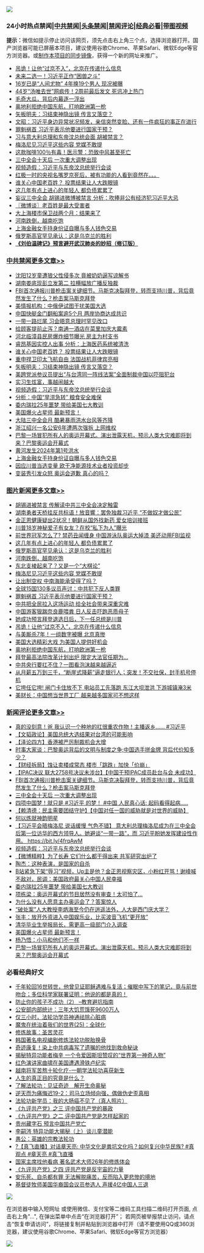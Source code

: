 ![](https://raw.githubusercontent.com/jsvpn/jsproxy/dev/64photo/fqnews-qr.jpg)

<div id="tt">
<h3>24小时热点禁闻|<a href="#%E4%B8%AD%E5%85%B1%E7%A6%81%E9%97%BB%E6%9B%B4%E5%A4%9A%E6%96%87%E7%AB%A0">中共禁闻</a>|<a href="#%E5%9B%BE%E7%89%87%E6%96%B0%E9%97%BB%E6%9B%B4%E5%A4%9A%E6%96%87%E7%AB%A0">头条禁闻</a>|<a href="#%E6%96%B0%E9%97%BB%E8%AF%84%E8%AE%BA%E6%9B%B4%E5%A4%9A%E6%96%87%E7%AB%A0">禁闻评论|<a href="#%E5%BF%85%E7%9C%8B%E7%BB%8F%E5%85%B8%E5%A5%BD%E6%96%87">经典必看</a>|<a href="https://2654106.xyz/3" target="_blank">带图视频</a></h3>
<div><b>提示：</b>微信如提示停止访问该网页，须先点击右上角三个点，选择浏览器打开。国产浏览器可能已屏蔽本项目，建议使用谷歌Chrome、苹果Safari、微软Edge等官方浏览器。或<a href="%E5%88%B6%E4%BD%9Cgit%E7%A6%81%E9%97%BB%E9%95%9C%E5%83%8F.md">制作本项目的同步镜像</a>，获得一个新的网址来推广。</div>
<ul>

<li><a href="/topimagenews/20240730/2068378.md">吊诡！让他“过京不入”，北京在传递什么信息</a></li>
<li><a href="/comments/20240730/2068337.md">未来二选一！习近平正作“困兽之斗”</a></li>
<li><a href="/yule/20240730/2068348.md">16岁已是“人间尤物” 4年换19个男人 现况被曝</a></li>
<li><a href="/yule/20240730/2068431.md">44岁“汤唯去世”网疯传！2周前最后发文 死讯冲上热门</a></li>
<li><a href="/cnnews/20240730/2068401.md">毛奇大瓜，背后内幕逐一浮出</a></li>
<li><a href="/topimagenews/20240730/2068342.md">奥地利拒绝中国东航，打响欧洲第一枪</a></li>
<li><a href="/cbnews/20240730/2068485.md">矢板明夫：习结束神隐出镜 传言又落空？</a></li>
<li><a href="/comments/20240730/2068375.md">文昭：习近平身边异常状况频发，亲信突然变脸、还有一件疯狂的事正在进行</a></li>
<li><a href="/topimagenews/20240730/2068450.md">罪魁祸首 习近平表示他要进行国家干预？</a></li>
<li><a href="/baitai/20240730/2068527.md">习与意大利总理和东帝汶总统会面 胡被禁言？</a></li>
<li><a href="/topimagenews/20240730/2068506.md">梅洛尼见习近平这些内容 党媒不敢提</a></li>
<li><a href="/cnnews/20240730/2068347.md">这款咖啡100％有毒！医示警：恐致中风甚至死亡</a></li>
<li><a href="/comments/20240730/2068598.md">三中全会十天后 一次重大调整出现</a></li>
<li><a href="/comments/20240730/2068471.md">视频造假：习近平与东帝汶总统举行会谈</a></li>
<li><a href="/sohnews/20240730/2068357.md">红极一时的央视名嘴罗京死后，被有功能的人看到竟然在。。。</a></li>
<li><a href="/cbnews/20240730/2068560.md">谁关心中国老百姓？ 投票结果让人大跌眼镜</a></li>
<li><a href="/topimagenews/20240730/2068559.md">这几年有点上进心的年轻人 都负债累累了</a></li>
<li><a href="/headline/20240730/2068582.md">妄议三中全会 胡锡进微博被禁言 分析：吹捧非公有经济犯习近平大忌</a></li>
<li><a href="/ssgc/20240730/2068437.md">〖微博谈〗老百姓是最大受害者</a></li>
<li><a href="/cnnews/20240730/2068425.md">大上海楼市保卫战两个月：结果来了</a></li>
<li><a href="/topimagenews/20240730/2068508.md">河南跌倒，越南吃饱</a></li>
<li><a href="/cbnews/20240730/2068358.md">上海金融女手持身份证自曝与多人钱色交易</a></li>
<li><a href="/topimagenews/20240730/2068558.md">俄罗斯高官罕见承认：这是乌克兰的胜利</a></li>
<li><b><a href="/comments/20200207/1272816.md" target="_blank">《刘伯温碑记》预言避开武汉肺炎的妙招（修订版）</a></b></li>
</ul>
</div>

<div class="catlist">
<h3><a href="/cbnews/" target="_blank">中共禁闻</a><span><a href="/cbnews/" target="_blank" rel="nofollow">更多文章>></a></span></h3>
<ul>
<li><a href="/cbnews/20240731/2068695.md" target="_blank">沈阳12岁童遭狼父性侵多次 竟被奶奶逼写谅解书</a></li>
<li><a href="/cbnews/20240730/2068630.md" target="_blank">湖南娄底现彭立发第二 拉横幅放广播反独裁</a></li>
<li><a href="/comments/20240730/2068622.md" target="_blank">FBI首次通报川普枪击案关键细节。马斯克决裂拜登，转而支持川普，背后竟然发生了什么？枪击案马斯克拜登</a></li>
<li><a href="/cbnews/20240730/2068616.md" target="_blank">美情报机构：中俄伊试图干扰美国大选</a></li>
<li><a href="/cbnews/20240730/2068597.md" target="_blank">中国快艇金门翻船案逾5个月 两岸协商达成共识</a></li>
<li><a href="/cbnews/20240730/2068596.md" target="_blank">一带一路烂尾 习会晤意总理时罕见改口</a></li>
<li><a href="/cbnews/20240730/2068595.md" target="_blank">给顾客提前止泻？南通一酒店在菜里加庆大霉素</a></li>
<li><a href="/cbnews/20240730/2068594.md" target="_blank">河北临漳县民房爆炸细节曝光 房主为村支书</a></li>
<li><a href="/cbnews/20240730/2068593.md" target="_blank">睿昂基因实控人出事 分析：上海医药系统被清洗</a></li>
<li><a href="/cbnews/20240730/2068560.md" target="_blank">谁关心中国老百姓？ 投票结果让人大跌眼镜</a></li>
<li><a href="/cbnews/20240730/2068486.md" target="_blank">重申捍卫印太飞航自由 法国战机菲律宾亮相</a></li>
<li><a href="/cbnews/20240730/2068485.md" target="_blank">矢板明夫：习结束神隐出镜 传言又落空？</a></li>
<li><a href="/cbnews/20240730/2068484.md" target="_blank">美跨党派参议员提出“与台湾同一阵线法案”全面制裁中国以吓阻犯台</a></li>
<li><a href="/cbnews/20240730/2068483.md" target="_blank">实习生炫富，事越闹越大</a></li>
<li><a href="/comments/20240730/2068471.md" target="_blank">视频造假：习近平与东帝汶总统举行会谈</a></li>
<li><a href="/cbnews/20240730/2068451.md" target="_blank">分析：中国“旱涝急转” 粮食安全难保</a></li>
<li><a href="/comments/20240730/2068416.md" target="_blank">委内瑞拉25年噩梦 带给美国七大教训</a></li>
<li><a href="/comments/20240730/2068392.md" target="_blank">美国爆火占星师 最新预言！</a></li>
<li><a href="/cbnews/20240730/2068381.md" target="_blank">大陆三中全会月 酷暑暴雨洪水台风等齐降</a></li>
<li><a href="/cbnews/20240730/2068380.md" target="_blank">浙江绍兴一名公安6年遭两次强拆 上网维权</a></li>
<li><a href="/comments/20240730/2068376.md" target="_blank">巴黎一场冒犯所有人的奥运开幕式。演出泄露天机，预示人类大灾难即将到来？巴黎奥运会开幕式</a></li>
<li><a href="/cbnews/20240730/2068359.md" target="_blank">黄河发生2024年第1号洪水</a></li>
<li><a href="/cbnews/20240730/2068358.md" target="_blank">上海金融女手持身份证自曝与多人钱色交易</a></li>
<li><a href="/cbnews/20240729/2068222.md" target="_blank">因应川普当选变量 欧干净能源技术业者投资却步</a></li>
<li><a href="/comments/20240729/2068221.md" target="_blank">变装秀引发众怒 奥运会道歉 真心的吗？</a></li>

</ul>
</div>
<div class="catlist">
<h3><a href="/topimagenews/" target="_blank">图片新闻</a><span><a href="/topimagenews/" target="_blank" rel="nofollow">更多文章>></a></span></h3>
<ul>
<li><a href="/topimagenews/20240730/2068651.md" target="_blank">胡锡进被禁言 传解读中共三中全会决定触雷</a></li>
<li><a href="/topimagenews/20240730/2068650.md" target="_blank">湖南勇者天桥挂反共标语！放音響：罢免独裁习近平 “不做奴才做公民”</a></li>
<li><a href="/topimagenews/20240730/2068649.md" target="_blank">金正恩健康疑出2状况！朝鲜从国外找新药 爱女培训接班</a></li>
<li><a href="/topimagenews/20240730/2068648.md" target="_blank">川普18岁神秘爱子有女友？在校“私下为人”曝光</a></li>
<li><a href="/topimagenews/20240730/2068592.md" target="_blank">前世界冠军怎么了? 禁药丑闻缠身 中国游泳队奥运大掉漆 美还动用FBI监视</a></li>
<li><a href="/topimagenews/20240730/2068559.md" target="_blank">这几年有点上进心的年轻人 都负债累累了</a></li>
<li><a href="/topimagenews/20240730/2068558.md" target="_blank">俄罗斯高官罕见承认：这是乌克兰的胜利</a></li>
<li><a href="/topimagenews/20240730/2068508.md" target="_blank">河南跌倒，越南吃饱</a></li>
<li><a href="/topimagenews/20240730/2068507.md" target="_blank">东北支棱起来了？又是一个“大棋论”</a></li>
<li><a href="/topimagenews/20240730/2068506.md" target="_blank">梅洛尼见习近平这些内容 党媒不敢提</a></li>
<li><a href="/topimagenews/20240730/2068463.md" target="_blank">让出制空权 中南海能承受得了吗？</a></li>
<li><a href="/topimagenews/20240730/2068462.md" target="_blank">全球15国130多议员声讨：中共犯下反人类罪</a></li>
<li><a href="/topimagenews/20240730/2068450.md" target="_blank">罪魁祸首 习近平表示他要进行国家干预？</a></li>
<li><a href="/topimagenews/20240730/2068449.md" target="_blank">中共把全民拉入这场运动 给全社会带来深重灾难</a></li>
<li><a href="/topimagenews/20240730/2068422.md" target="_blank">中国游客狠踹奈良鹿喂粪 日人反击吓跑恶质母子</a></li>
<li><a href="/topimagenews/20240730/2068379.md" target="_blank">她成功预言拜登退选日后，下一任总统是川普</a></li>
<li><a href="/topimagenews/20240730/2068378.md" target="_blank">吊诡！让他“过京不入”，北京在传递什么信息</a></li>
<li><a href="/topimagenews/20240730/2068377.md" target="_blank">与美厮杀7年！一组数字被曝 北京真惨</a></li>
<li><a href="/topimagenews/20240730/2068356.md" target="_blank">美国大选精彩大戏 为美国人提供好机会</a></li>
<li><a href="/topimagenews/20240730/2068342.md" target="_blank">奥地利拒绝中国东航，打响欧洲第一枪</a></li>
<li><a href="/topimagenews/20240730/2068335.md" target="_blank">拜登最高法院改革计划出炉 限定大法官任期为…</a></li>
<li><a href="/topimagenews/20240730/2068334.md" target="_blank">中共央行要扛不住？一图看泡沫越来越逼近</a></li>
<li><a href="/topimagenews/20240730/2068333.md" target="_blank">从月薪五万到三千，“断崖式降薪”逼走银行人；突发！不交社保，封手机号停机</a></li>
<li><a href="/topimagenews/20240729/2068208.md" target="_blank">它垮任它垮! 闸门卡住放不下 电站员工先落跑 东江大坝泄洪 下游城镇淹3米</a></li>
<li><a href="/topimagenews/20240729/2068207.md" target="_blank">美财长：中国想当世界工厂 越来越多国家可不想这样</a></li>

</ul>
</div>
<div class="catlist">
<h3><a href="/comments/" target="_blank">新闻评论</a><span><a href="/comments/" target="_blank" rel="nofollow">更多文章>></a></span></h3>
<ul>
<li><a href="/comments/20240731/2068685.md" target="_blank">真的没刻意！爸 我认识一个种地的扛很重农作物！主播返乡&#8230;&#8230; #习近平</a></li>
<li><a href="/comments/20240730/2068670.md" target="_blank">【文韬政论】美国总统大选结果对台湾的可能影响</a></li>
<li><a href="/comments/20240730/2068669.md" target="_blank">【泽论四方】香港被严厉制裁机会大增</a></li>
<li><a href="/comments/20240730/2068658.md" target="_blank">时事大家谈：巴黎奥运背后的文明与制度之争;中国选手拼金牌 背后代价知多少？</a></li>
<li><a href="/comments/20240730/2068654.md" target="_blank">【财经拆局】蚀让卖楼成常态 楼市「跳跌」加快「价崩」</a></li>
<li><a href="/comments/20240730/2068634.md" target="_blank">【IPAC决议 联大2758号决议未涉台】【中国干预IPAC成员赴台与会 未成功】</a></li>
<li><a href="/comments/20240730/2068622.md" target="_blank">FBI首次通报川普枪击案关键细节。马斯克决裂拜登，转而支持川普，背后竟然发生了什么？枪击案马斯克拜登</a></li>
<li><a href="/comments/20240730/2068598.md" target="_blank">三中全会十天后 一次重大调整出现</a></li>
<li><a href="/comments/20240730/2068590.md" target="_blank">四项中国梦！就只是 #习近平 的梦！ #中国 人民真心话: 起码看得起病&#8230;..</a></li>
<li><a href="/comments/20240730/2068521.md" target="_blank">【赖清德：民主需要团结守护】【中国对任一国的威胁就是对世界的威胁】</a></li>
<li><a href="/comments/20240730/2067928.md" target="_blank">何以炼就神韵明星</a></li>
<li><a href="/comments/20240730/2068505.md" target="_blank">【习近平会晤梅洛尼 说话缓慢 气色不错】 意大利总理梅洛尼成为在三中全会后第一位访华的西方领导人。她避谈“一带一路”，而 习近平盼她发挥建设性作用。 https://bit.ly/4frqAwM</a></li>
<li><a href="/comments/20240730/2068471.md" target="_blank">视频造假：习近平与东帝汶总统举行会谈</a></li>
<li><a href="/comments/20240730/2068454.md" target="_blank">【微博精粹】为了长寿 它们什么都干得出来 共军研究出炉了</a></li>
<li><a href="/comments/20240730/2068453.md" target="_blank">陶杰：这种表演，是国家的自杀</a></li>
<li><a href="/comments/20240730/2068442.md" target="_blank">B站紧急下架“辱习”视频，Up主是他？金正恩视察灾区，小粉红开骂！谢峰喊不敌对，民调：美国政府最关心中国人民幸福</a></li>
<li><a href="/comments/20240730/2068416.md" target="_blank">委内瑞拉25年噩梦 带给美国七大教训</a></li>
<li><a href="/comments/20240730/2068397.md" target="_blank">项栋梁：奥运开幕式的节目居然没有审查！太可怕了…</a></li>
<li><a href="/comments/20240730/2068396.md" target="_blank">为什么没有人愿意主办奥运会了？答案惊人</a></li>
<li><a href="/comments/20240730/2068395.md" target="_blank">“破处案”人大教授李炳海至今仍在逍遥法外，人大是西门庆大学？</a></li>
<li><a href="/comments/20240730/2068394.md" target="_blank">张丰：放开外资进入中国娱乐业，比买波音飞机“更开放”</a></li>
<li><a href="/comments/20240730/2068393.md" target="_blank">清华毕业生举报局长，需更高一级部门介入调查</a></li>
<li><a href="/comments/20240730/2068392.md" target="_blank">美国爆火占星师 最新预言！</a></li>
<li><a href="/comments/20240730/2068391.md" target="_blank">杨乃悟：小马和他们不一样</a></li>
<li><a href="/comments/20240730/2068376.md" target="_blank">巴黎一场冒犯所有人的奥运开幕式。演出泄露天机，预示人类大灾难即将到来？巴黎奥运会开幕式</a></li>

</ul>
</div>

<div class="catlist">
<h3>必看经典好文</h3>
<ul>
<li><a href="/comments/20210827/1614424.md" target="_blank">千年轮回16世转世，他曾见证耶稣遇难与复活；催眠中写下的笔记，竟与前世吻合；多位科学家联署证明：他说的都是真的！</a></li>
<li><a href="/comments/20230917/1933753.md" target="_blank">防止你的孩子不成功（2） &#8211;教育避坑指南</a></li>
<li><a href="/comments/20200515/220430.md" target="_blank">公安部内部统计：三年大饥荒饿死9600万人</a></li>
<li><a href="/health/20170626/780270.md" target="_blank">仅三小时，法轮功学员神通祛除心脏病</a></li>
<li><a href="/comments/20181017/1014654.md" target="_blank">魔鬼在统治着我们的世界(25)：全球化</a></li>
<li><a href="/comments/20220522/1736049.md" target="_blank">修炼故事：圣苦灵花</a></li>
<li><a href="/comments/20210805/1600200.md" target="_blank">韩国著名电视编剧修炼法轮功脱胎换骨</a></li>
<li><a href="/topimagenews/20210131/1478453.md" target="_blank">奇迹康复！染上中共病毒写了遗嘱的他找到救命秘诀</a></li>
<li><a href="/cnnews/20210317/1506463.md" target="_blank">揭秘特异功能者梅辛 一个令爱因斯坦赞叹的“世界第一神奇人物”</a></li>
<li><a href="/lishi/20140517/664349.md" target="_blank">红色演讲家曲啸在美国遭遇滑铁卢纪实</a></li>
<li><a href="/comments/20200123/1263458.md" target="_blank">越南将军苦熬十轮化疗-一朝学法轮功喜获新生</a></li>
<li><a href="/comments/20220717/1759493.md" target="_blank">人生的真正目的究竟是什么？</a></li>
<li><a href="/comments/20200307/1289968.md" target="_blank">了解法轮功：见证奇迹　解开生命奥秘</a></li>
<li><a href="/tculture/20190304/1091074.md" target="_blank">逆天而为痛悔迟19-2：司马立场倾向强，偶做伪史歪真相</a></li>
<li><a href="/comments/20210905/1619324.md" target="_blank">法轮功新学员：我的大肠癌不见了（真人照片）</a></li>
<li><a href="/bookonline/20131116/201054.md" target="_blank">《九评共产党》之三 评中国共产党的暴政</a></li>
<li><a href="/bookonline/20131116/201055.md" target="_blank">《九评共产党》之二 评中国共产党是怎样起家的</a></li>
<li><a href="/comments/20210226/1494382.md" target="_blank">贵州藏字石 预言中国共产党亡</a></li>
<li><a href="/tculture/xiulian/20160303/508934.md" target="_blank">李嗣涔 特异功能大揭秘（上）谈儿童潜能</a></li>
<li><a href="/comments/20200313/1292991.md" target="_blank">愚公：英雄的宗教法轮功</a></li>
<li><a href="/bannedvideo/20220601/1740169.md" target="_blank">?【真飞直播】对话章天亮: 中华文化是粪坑文化吗？如何复兴中华民族? #真观点 #章天亮 #真飞直播</a></li>
<li><a href="/cbnews/20220514/1732764.md" target="_blank">国家主席找他看病 著名武术大师26年的修炼体会</a></li>
<li><a href="/bookonline/20131116/201053.md" target="_blank">《九评共产党》之四 评共产党是反宇宙的力量</a></li>
<li><a href="/topimagenews/20180409/925880.md" target="_blank">安乐死、自杀都有罪 无法解脱痛苦，反而陷入更悲惨的境地</a></li>
<li><a href="/taiwannews/20220804/1767098.md" target="_blank">基督徒牧师美国华裔国会议员参选人 声援4亿中国人三退</a></li>

</ul>
</div>

![](https://raw.githubusercontent.com/jsvpn/jsproxy/dev/64photo/fqnews-qr.jpg)

在浏览器中输入短网址 或使用微信、支付宝等二维码工具扫描二维码打开页面, 点击右上角"...", 在弹出菜单中点击“在浏览器打开”； 若网页被举报禁止访问，请点击“恢复申请访问”，将链接复制并粘贴到浏览器中打开（请不要使用QQ或360浏览器，建议使用谷歌Chrome、苹果Safari、微软Edge等官方浏览器）

![](https://raw.githubusercontent.com/jsvpn/jsproxy/dev/64photo/wx.jpg)